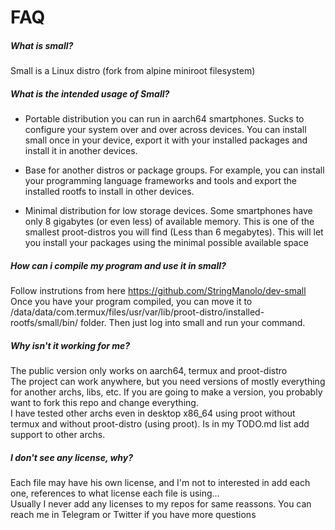 # FAQ

##### What is small?  
Small is a Linux distro (fork from alpine miniroot filesystem)

##### What is the intended usage of Small?  
- Portable distribution you can run in aarch64 smartphones. Sucks to configure your system over and over across devices. You can install small once in your device, export it with your installed packages and install it in another devices.  
  

- Base for another distros or package groups. For example, you can install your programming language frameworks and tools and export the installed rootfs to install in other devices.  
  

- Minimal distribution for low storage devices. Some smartphones have only 8 gigabytes (or even less) of available memory. This is one of the smallest proot-distros you will find (Less than 6 megabytes). This will let you install your packages using the minimal possible available space


##### How can i compile my program and use it in small?
Follow instrutions from here https://github.com/StringManolo/dev-small  
Once you have your program compiled, you can move it to /data/data/com.termux/files/usr/var/lib/proot-distro/installed-rootfs/small/bin/ folder. Then just log into small and run your command.

##### Why isn't it working for me?
The public version only works on aarch64, termux and proot-distro  
The project can work anywhere, but you need versions of mostly everything for another archs, libs, etc. If you are going to make a version, you probably want to fork this repo and change everything.  
I have tested other archs even in desktop x86_64 using proot without termux and without proot-distro (using proot). Is in my TODO.md list add support to other archs.  
  
##### I don't see any license, why?
Each file may have his own license, and I'm not to interested in add each one, references to what license each file is using...  
Usually I never add any licenses to my repos for same reassons. You can reach me in Telegram or Twitter if you have more questions 
